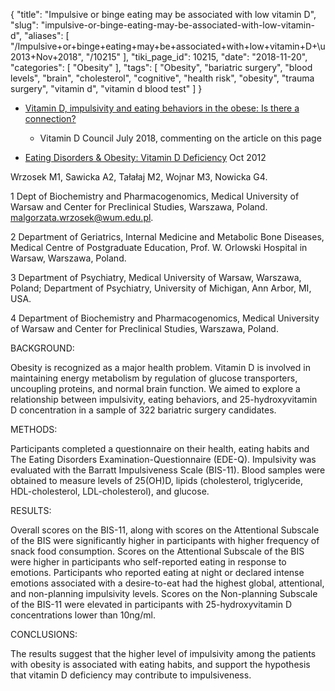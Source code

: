 {
    "title": "Impulsive or binge eating may be associated with low vitamin D",
    "slug": "impulsive-or-binge-eating-may-be-associated-with-low-vitamin-d",
    "aliases": [
        "/Impulsive+or+binge+eating+may+be+associated+with+low+vitamin+D+\u2013+Nov+2018",
        "/10215"
    ],
    "tiki_page_id": 10215,
    "date": "2018-11-20",
    "categories": [
        "Obesity"
    ],
    "tags": [
        "Obesity",
        "bariatric surgery",
        "blood levels",
        "brain",
        "cholesterol",
        "cognitive",
        "health risk",
        "obesity",
        "trauma surgery",
        "vitamin d",
        "vitamin d blood test"
    ]
}


* [Vitamin D, impulsivity and eating behaviors in the obese: Is there a connection?](https://www.vitamindcouncil.org/vitamin-d-impulsivity-and-eating-behaviors/#.W_QdyuiQHIU) 

   * Vitamin D Council July 2018, commenting on the article on this page

* [Eating Disorders & Obesity: Vitamin D Deficiency](http://www.eatingdisorderpro.com/2012/10/19/vitamind/) Oct 2012

</div>

Wrzosek M1, Sawicka A2, Tałałaj M2, Wojnar M3, Nowicka G4.

1 Dept of Biochemistry and Pharmacogenomics, Medical University of Warsaw and Center for Preclinical Studies, Warszawa, Poland.  malgorzata.wrzosek@wum.edu.pl.

2 Department of Geriatrics, Internal Medicine and Metabolic Bone Diseases, Medical Centre of Postgraduate Education, Prof. W. Orlowski Hospital in Warsaw, Warszawa, Poland.

3 Department of Psychiatry, Medical University of Warsaw, Warszawa, Poland; Department of Psychiatry, University of Michigan, Ann Arbor, MI, USA.

4 Department of Biochemistry and Pharmacogenomics, Medical University of Warsaw and Center for Preclinical Studies, Warszawa, Poland.

BACKGROUND:

Obesity is recognized as a major health problem. Vitamin D is involved in maintaining energy metabolism by regulation of glucose transporters, uncoupling proteins, and normal brain function. We aimed to explore a relationship between impulsivity, eating behaviors, and 25-hydroxyvitamin D concentration in a sample of 322 bariatric surgery candidates.

METHODS:

Participants completed a questionnaire on their health, eating habits and The Eating Disorders Examination-Questionnaire (EDE-Q). Impulsivity was evaluated with the Barratt Impulsiveness Scale (BIS-11). Blood samples were obtained to measure levels of 25(OH)D, lipids (cholesterol, triglyceride, HDL-cholesterol, LDL-cholesterol), and glucose.

RESULTS:

Overall scores on the BIS-11, along with scores on the Attentional Subscale of the BIS were significantly higher in participants with higher frequency of snack food consumption. Scores on the Attentional Subscale of the BIS were higher in participants who self-reported eating in response to emotions. Participants who reported eating at night or declared intense emotions associated with a desire-to-eat had the highest global, attentional, and non-planning impulsivity levels. Scores on the Non-planning Subscale of the BIS-11 were elevated in participants with 25-hydroxyvitamin D concentrations lower than 10ng/ml.

CONCLUSIONS:

The results suggest that the higher level of impulsivity among the patients with obesity is associated with eating habits, and support the hypothesis that vitamin D deficiency may contribute to impulsiveness.